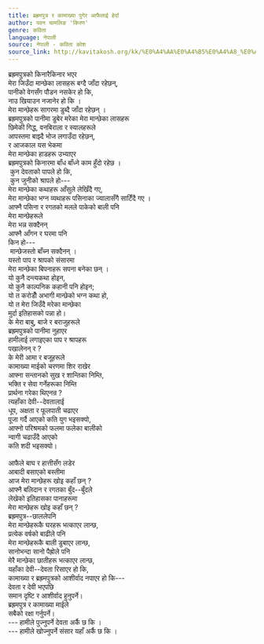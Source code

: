 ```yaml
---
title: ब्रह्रमपुत्र र कामाख्या पुगेर आफैलाई हेर्दा
author: पवन चामलिङ 'किरण'
genre: कविता
language: नेपाली
source: नेपाली - कविता कोश
source_link: http://kavitakosh.org/kk/%E0%A4%AA%E0%A4%B5%E0%A4%A8_%E0%A4%9A%E0%A4%BE%E0%A4%AE%E0%A4%B2%E0%A4%BF%E0%A4%99_%27%E0%A4%95%E0%A4%BF%E0%A4%B0%E0%A4%A3%27
---
```


ब्रह्रमपुत्रको किनारैकिनार भएर  
मेरा जिउँदा मान्छेका लासहरू बग्दै जाँदा रहेछन्,  
पानीको वेगसँग पौडन नसकेर हो कि,  
नाउ खियाउन नजानेर हो कि ।  
मेरा मान्छेहरू सागरमा डुब्दै जाँदा रहेछन् ।  
ब्रह्रमपुत्रको पानीमा डुबेर मरेका मेरा मान्छेका लासहरू  
छिमेकी गिद्ध, वनबिराला र स्यालहरूले  
आपस्तमा बाझ्दै भोज लगाउँदा रहेछन्,  
र आजकाल यस भेकमा  
मेरा मान्छेका हाडहरू उभ्याएर  
ब्रह्रमपुत्रको किनारमा बाँध बाँध्ने काम हुँदो रहेछ ।  
 कुन देवताको पापले हो कि,  
 कुन जुनीको श्रापले हो---  
मेरा मान्छेका कथाहरू आँसुले लेखिँदै गए,  
मेरा मान्छेका भग्न व्यथाहरू पसिनाका ज्यालासँगै साटिँदै गए ।  
आफ्नै पसिना र रगतको मलले पाकेको बाली पनि  
मेरा मान्छेहरूले  
मेरा भन्न सक्दैनन्  
आफ्नै आँगन र घरमा पनि  
किन हो---  
 मान्छेजस्तो बाँच्न सक्दैनन् ।  
यस्तो पाप र श्रापको संसारमा  
मेरा मान्छेका बिपनाहरू सपना बनेका छन् ।  
यो कुनै दन्त्यकथा होइन,  
यो कुनै काल्पनिक कहानी पनि होइन;  
यो त करोडौँ अभागी मान्छेको भग्न कथा हो,  
यो त मेरा जिउँदै मरेका मान्छेका  
मुर्दा इतिहासको पन्ना हो।  
के मेरा बाबु, बाजे र बराजुहरूले  
ब्रह्रमपुत्रको पानीमा नुहाएर  
हामीलाई लगाइएका पाप र श्रापहरू  
पखालेनन् र ?  
के मेरी आमा र बजूहरूले  
कामाख्या माईको चरणमा शिर राखेर  
आफ्ना सन्तानको सुख र शान्तिका निम्ति,  
भक्ति र सेवा गर्नेहरूका निम्ति  
प्रार्थना गरेका थिएनन्र ?  
त्यहाँका देवी--देवतालाई  
धूप, अक्षता र फूलपाती चढाएर  
पूजा गर्दै आएको कति युग भइसक्यो,  
आफ्नो परिश्रमको फलमा फलेका बालीको  
न्वागी चढाउँदै आएको  
कति शदी भइसक्यो।  
   
आफैले बाघ र हात्तीसँग लडेर  
आबादी बसाएको बस्तीमा  
आज मेरा मान्छेहरू खोइ कहाँ छन् ?  
आफ्नै बलिदान र रगतका बुँद--बुँदले  
लेखेको इतिहासका पानाहरूमा  
मेरा मान्छेहरू खोइ कहाँ छन् ?  
ब्रह्रमपुत्र--छाललेपनि  
मेरा मान्छेहरूकै घरहरू भत्काएर लान्छ,  
प्रत्येक वर्षको बाढीले पनि  
मेरा मान्छेहरूकै बाली डुबाएर लान्छ,  
सानोभन्दा सानो पैह्रोले पनि  
मेरै मान्छेका छातीहरू भत्काएर लान्छ,  
यहाँका देवी--देवता रिसाएर हो कि,  
कामाख्या र ब्रह्रमपुत्रको आशीर्वाद नपाएर हो कि---  
देवता र देवी भएपछि  
समान दृष्टि र आशीर्वाद हुनुपर्ने।  
ब्रह्रमपुत्र र कामाख्या माईले  
सबैको रक्षा गर्नुपर्ने।  
--- हामीले पुज्नुपर्ने देवता अर्कै छ कि ।  
--- हामीले खोज्नुपर्ने संसार यहाँ अर्कै छ कि ।
